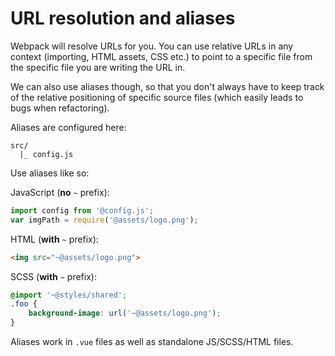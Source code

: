 
# URL resolution and aliases

Webpack will resolve URLs for you. You can use relative URLs in any context (importing, HTML assets, CSS etc.) to point to a specific file from the specific file you are writing the URL in.

We can also use aliases though, so that you don't always have to keep track of the relative positioning of specific source files (which easily leads to bugs when refactoring).

Aliases are configured here:

```
src/
  |_ config.js
```

Use aliases like so:

JavaScript (**no** `~` prefix):

```js
import config from '@config.js';
var imgPath = require('@assets/logo.png');
```

HTML (**with** `~` prefix):

```html
<img src="~@assets/logo.png">
```

SCSS (**with** `~` prefix):

```scss
@import '~@styles/shared';
.foo {
	background-image: url('~@assets/logo.png');
}
```

Aliases work in `.vue` files as well as standalone JS/SCSS/HTML files.
